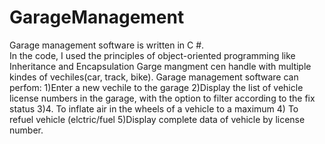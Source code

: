 # GarageManagement
Garage management software is written in C #. <br>
In the code, I used the principles of object-oriented programming like Inheritance and Encapsulation
Garge mangment cen handle with multiple kindes of vechiles(car, track, bike). 
Garage management software can perfom:
1)Enter a new vechile to the garage
2)Display the list of vehicle license numbers in the garage, with the option to filter according to the fix status
3)4. To inflate air in the wheels of a vehicle to a maximum
4) To refuel  vehicle (elctric/fuel
5)Display complete data of vehicle by license number.
